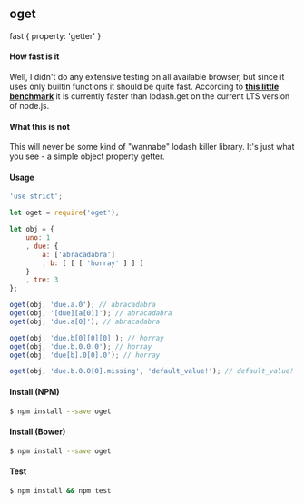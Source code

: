 ## oget

fast { property: 'getter' }

#### How fast is it
Well, I didn't do any extensive testing on all available browser, but since it uses only builtin functions it should be quite fast. According to <strong>[this little benchmark](https://github.com/zewish/oget/tree/master/benchmark)</strong> it is currently faster than lodash.get on the current LTS version of node.js.

#### What this is not
This will never be some kind of "wannabe" lodash killer library. It's just what you see - a simple object property getter.

#### Usage
```javascript
'use strict';

let oget = require('oget');

let obj = {
    uno: 1
    , due: {
        a: ['abracadabra']
        , b: [ [ [ 'horray' ] ] ]
    }
    , tre: 3
};

oget(obj, 'due.a.0'); // abracadabra
oget(obj, '[due][a[0]]'); // abracadabra
oget(obj, 'due.a[0]'); // abracadabra

oget(obj, 'due.b[0][0][0]'); // horray
oget(obj, 'due.b.0.0.0'); // horray
oget(obj, 'due[b].0[0].0'); // horray

oget(obj, 'due.b.0.0[0].missing', 'default_value!'); // default_value!
```

#### Install (NPM)
```bash
$ npm install --save oget
```

#### Install (Bower)
```bash
$ npm install --save oget
```

#### Test
```bash
$ npm install && npm test
```